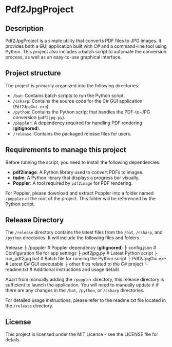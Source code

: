 # Pdf2JpgProject

## Description
Pdf2JpgProject is a simple utility that converts PDF files to JPG images. It provides both a GUI application built with C# and a command-line tool using Python. This project also includes a batch script to automate the conversion process, as well as an easy-to-use graphical interface.

## Project structure

The project is primarily organized into the following directories:

- `/bat`: Contains batch scripts to run the Python script.
- `/csharp`: Contains the source code for the C# GUI application (`Pdf2JpgGui.exe`).
- `/python`: Contains the Python script that handles the PDF-to-JPG conversion (`pdf2jpg.py`).
- `/poppler`: A dependency required for handling PDF rendering (**gitignored**).
- `/release`: Contains the packaged release files for users.

## Requirements to manage this project

Before running the script, you need to install the following dependencies:

- **pdf2image**: A Python library used to convert PDFs to images.
- **tqdm**: A Python library that displays a progress bar visually.
- **Poppler**: A tool required by `pdf2image` for PDF rendering.
  
For Poppler, please download and extract Poppler into a folder named `/poppler` at the root of the project. This folder will be referenced by the Python script.

## Release Directory

The `/release` directory contains the latest files from the `/bat`, `/csharp`, and `/python` directories. It will include the following files and folders:

/release
├ /poppler           # Poppler dependency (**gitignored**) 
├ config.json        # Configuration file for app settings 
├ pdf2jpg.py         # Latest Python script 
├ run_pdf2jpg.bat    # Batch file for running the Python script 
├ Pdf2JpgGui.exe     # Latest C# GUI executable 
├ other files related to the C# project
└ readme.txt         # Additional instructions and usage details

Apart from manually adding the `/poppler` directory, this release directory is sufficient to launch the application. You will need to manually update it if there are any changes in the `/bat`, `/python`, or `/csharp` directories.

For detailed usage instructions, please refer to the readme.txt file located in the `/release` directory.

## License
This project is licensed under the MIT License - see the LICENSE file for details.


